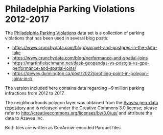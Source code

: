 
# Philadelphia Parking Violations 2012-2017

The [Philadelphia Parking Violations](https://www.opendataphilly.org/dataset/parking-violations) data set is a collection of parking violations that has been used in several blog posts:

- https://www.crunchydata.com/blog/parquet-and-postgres-in-the-data-lake
- https://www.crunchydata.com/blog/performance-and-spatial-joins
- https://martinfleischmann.net/dask-geopandas-vs-postgis-vs-gpu-performance-and-spatial-joins/
- https://dewey.dunnington.ca/post/2022/profiling-point-in-polygon-joins-in-r/

The version included here contains data regarding ~9 million parking infractions from 2012 to 2017.

The neighbourhoods polygon layer was obtained from the [Avavea geo-data repository](https://github.com/azavea/geo-data/tree/master/Neighborhoods_Philadelphia) and is released under the Creative Commons 3.0 license; please refer to http://creativecommons.org/licenses/by/3.0/us/ and attribute the data to Azavea Inc.

Both files are written as GeoArrow-encoded Parquet files.
